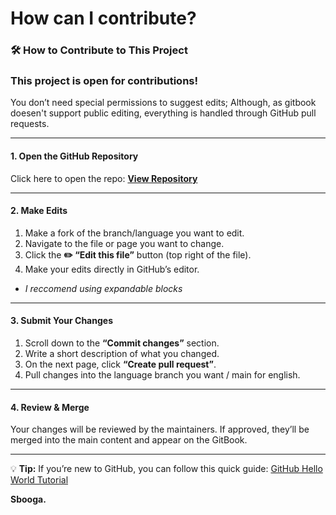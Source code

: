 # How can I contribute?

### 🛠 How to Contribute to This Project

### This project is open for contributions!


You don’t need special permissions to suggest edits; Although, as gitbook doesen't support public editing,  everything is handled through GitHub pull requests.

***

#### **1. Open the GitHub Repository**



Click here to open the repo: [**View Repository**](https://github.com/HoneyShard/mmw-patterns)



***

#### **2. Make Edits**

1. Make a fork of the branch/language you want to edit.
2. Navigate to the file or page you want to change.
3. Click the **✏️ “Edit this file”** button (top right of the file).
4. Make your edits directly in GitHub’s editor.

* _I reccomend using expandable blocks_

***

#### **3. Submit Your Changes**

1. Scroll down to the **“Commit changes”** section.
2. Write a short description of what you changed.
3. On the next page, click **“Create pull request”**.
4. Pull changes into the language branch you want / main for english.

***

#### **4. Review & Merge**

Your changes will be reviewed by the maintainers.
If approved, they’ll be merged into the main content and appear on the GitBook.

***

💡 **Tip:**
If you’re new to GitHub, you can follow this quick guide: [GitHub Hello World Tutorial](https://docs.github.com/en/get-started/start-your-journey/hello-world)

**Sbooga.**
